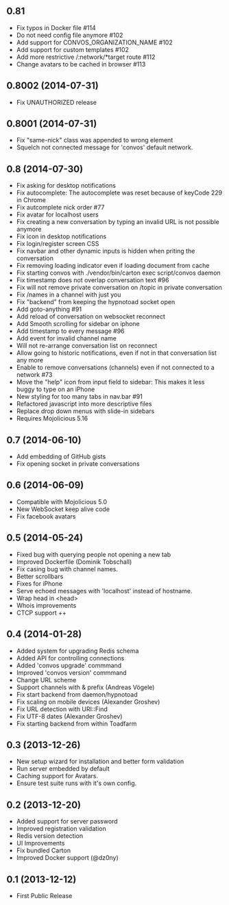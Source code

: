 ## 0.81
- Fix typos in Docker file #114
- Do not need config file anymore #102
- Add support for CONVOS_ORGANIZATION_NAME #102
- Add support for custom templates #102
- Add more restrictive /:network/*target route #112
- Change avatars to be cached in browser #113

## 0.8002 (2014-07-31)
- Fix UNAUTHORIZED release

## 0.8001 (2014-07-31)
- Fix "same-nick" class was appended to wrong element
- Squelch not connected message for 'convos' default network.

## 0.8 (2014-07-30)
- Fix asking for desktop notifications
- Fix autocomplete: The autocomplete was reset because of keyCode 229 in Chrome
- Fix autcomplete nick order #77
- Fix avatar for localhost users
- Fix creating a new conversation by typing an invalid URL is not possible anymore
- Fix icon in desktop notifications
- Fix login/register screen CSS
- Fix navbar and other dynamic inputs is hidden when priting the conversation
- Fix removing loading indicator even if loading document from cache
- Fix starting convos with ./vendor/bin/carton exec script/convos daemon
- Fix timestamp does not overlap conversation text #96
- Fix will not remove private conversation on /topic in private conversation
- Fix /names in a channel with just you
- Fix "backend" from keeping the hypnotoad socket open
- Add goto-anything #91
- Add reload of conversation on websocket reconnect
- Add Smooth scrolling for sidebar on iphone
- Add timestamp to every message #96
- Add event for invalid channel name
- Will not re-arrange conversation list on reconnect
- Allow going to historic notifications, even if not in that conversation list any more
- Enable to remove conversations (channels) even if not connected to a network #73
- Move the "help" icon from input field to sidebar: This makes it less buggy to type on an iPhone
- New styling for too many tabs in nav.bar #91
- Refactored javascript into more descriptive files
- Replace drop down menus with slide-in sidebars
- Requires Mojolicious 5.16

## 0.7 (2014-06-10)
- Add embedding of GitHub gists
- Fix opening socket in private conversations

## 0.6 (2014-06-09)

- Compatible with Mojolicious 5.0
- New WebSocket keep alive code
- Fix facebook avatars

## 0.5 (2014-05-24)

- Fixed bug with querying people not opening a new tab
- Improved Dockerfile (Dominik Tobschall)
- Fix casing bug with channel names.
- Better scrollbars
- Fixes for iPhone
- Serve echoed messages with 'localhost' instead of hostname.
- Wrap head in &lt;head&gt;
- Whois improvements
- CTCP support
++

## 0.4 (2014-01-28)

- Added system for upgrading Redis schema
- Added API for controlling connections
- Added 'convos upgrade' commmand
- Improved 'convos version' commmand
- Change URL scheme
- Support channels with & prefix (Andreas Vögele)
- Fix start backend from daemon/hypnotoad
- Fix scaling on mobile devices (Alexander Groshev)
- Fix URL detection with URI::Find
- Fix UTF-8 dates (Alexander Groshev)
- Fix starting backend from within Toadfarm

## 0.3 (2013-12-26)

- New setup wizard for installation and better form validation
- Run server embedded by default
- Caching support for Avatars.
- Ensure test suite runs with it's own config.

## 0.2 (2013-12-20)

- Added support for server password
- Improved registration validation
- Redis version detection
- UI Improvements
- Fix bundled Carton
- Improved Docker support (@dz0ny)

## 0.1 (2013-12-12)

- First Public Release
